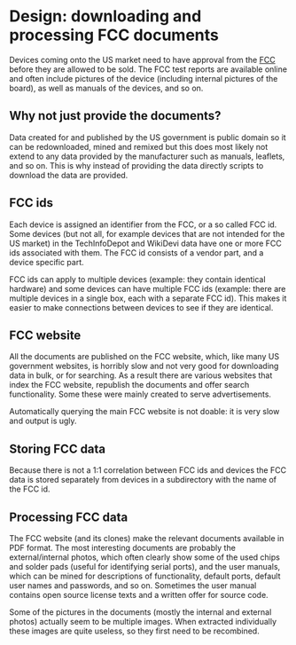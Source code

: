 # Design: downloading and processing FCC documents

Devices coming onto the US market need to have approval from the [FCC][fcc]
before they are allowed to be sold. The FCC test reports are available online
and often include pictures of the device (including internal pictures of the
board), as well as manuals of the devices, and so on.

## Why not just provide the documents?

Data created for and published by the US government is public domain so it
can be redownloaded, mined and remixed but this does most likely not extend
to any data provided by the manufacturer such as manuals, leaflets, and so
on. This is why instead of providing the data directly scripts to download the
data are provided.

## FCC ids

Each device is assigned an identifier from the FCC, or a so called FCC id. Some
devices (but not all, for example devices that are not intended for the US
market) in the TechInfoDepot and WikiDevi data have one or more FCC ids
associated with them. The FCC id consists of a vendor part, and a device
specific part.

FCC ids can apply to multiple devices (example: they contain identical
hardware) and some devices can have multiple FCC ids (example: there are
multiple devices in a single box, each with a separate FCC id). This makes
it easier to make connections between devices to see if they are identical.

## FCC website

All the documents are published on the FCC website, which, like many US
government websites, is horribly slow and not very good for downloading data
in bulk, or for searching. As a result there are various websites that index
the FCC website, republish the documents and offer search functionality.
Some these were mainly created to serve advertisements.

Automatically querying the main FCC website is not doable: it is very slow
and output is ugly.

## Storing FCC data

Because there is not a 1:1 correlation between FCC ids and devices the FCC
data is stored separately from devices in a subdirectory with the name of
the FCC id.

## Processing FCC data

The FCC website (and its clones) make the relevant documents available in
PDF format. The most interesting documents are probably the external/internal
photos, which often clearly show some of the used chips and solder pads (useful
for identifying serial ports), and the user manuals, which can be mined for
descriptions of functionality, default ports, default user names and passwords,
and so on. Sometimes the user manual contains open source license texts and a
written offer for source code.

Some of the pictures in the documents (mostly the internal and external photos)
actually seem to be multiple images. When extracted individually these images
are quite useless, so they first need to be recombined.

[fcc]:https://en.wikipedia.org/wiki/Federal_Communications_Commission
